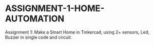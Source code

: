 # ASSIGNMENT-1-HOME-AUTOMATION
Assignment 1: Make a Smart Home in Tinkercad, using 2+ sensors, Led, Buzzer in single code and circuit.
